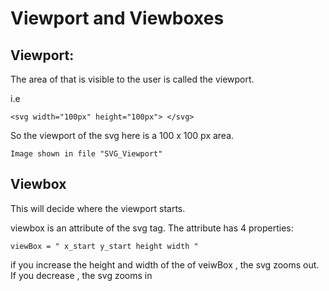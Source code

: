 # Viewport and Viewboxes

## Viewport:

The area of that is visible to the user is called the viewport.

i.e

`<svg width="100px" height="100px"> </svg>`

So the viewport of the svg here is a 100 x 100 px area.

``Image shown in file "SVG_Viewport"``

## Viewbox

This will decide where the viewport starts. 

viewbox is an attribute of the svg tag.
The attribute has 4 properties:

`viewBox = " x_start y_start height width "`

if you increase the height and width of the of veiwBox , the svg zooms out.
If you decrease , the svg zooms in
